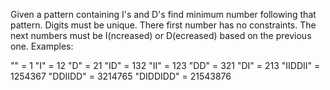 Given a pattern containing I's and D's find minimum number following that pattern.
Digits must be unique.
There first number has no constraints.
The next numbers must be I(ncreased) or D(ecreased) based on the previous one.
Examples:

""          = 1
"I"         = 12
"D"         = 21
"ID"        = 132
"II"        = 123
"DD"        = 321
"DI"        = 213
"IIDDII"    = 1254367
"DDIIDD"    = 3214765
"DIDDIDD"   = 21543876